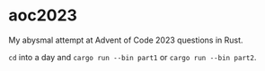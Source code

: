 # aoc2023

My abysmal attempt at Advent of Code 2023 questions in Rust.

`cd` into a day and `cargo run --bin part1` or `cargo run --bin part2`.
